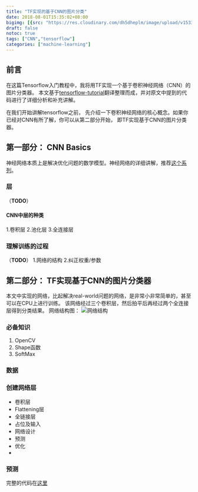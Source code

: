 ```yaml
---
title: "TF实现的基于CNN的图片分类"
date: 2018-08-01T15:35:02+08:00
bigimg: [{src: "https://res.cloudinary.com/dh5dheplm/image/upload/v1533094873/samples/ecommerce/accessories-bag.jpg", desc: ""}]
draft: false
notoc: true
tags: ["CNN","tensorflow"]
categories: ["machine-learning"]
---
```


## 前言

在这篇Tensorflow入门教程中，我将用TF实现一个基于卷积神经网络（CNN）的图片分类器。
本文基于[tensorflow-tutorial](http://cv-tricks.com/tensorflow-tutorial/training-convolutional-neural-network-for-image-classification/)翻译整理而成，并对原文中提到的代码进行了详细分析和补充讲解。

在我们开始讲解tensorflow之前， 先介绍一下卷积神经网络的核心概念。如果你已经对CNN有所了解，你可以从第二部分开始， 即TF实现基于CNN的图片分类器。

## 第一部分： CNN Basics

神经网络本质上是解决优化问题的数学模型。神经网络的详细讲解，推荐[这个系列](https://www.zybuluo.com/hanbingtao/note/433855)。

### 层
（**TODO**）
#### CNN中层的种类
1.卷积层
2.池化层
3.全连接层

### 理解训练的过程
（**TODO**）
1.网络的结构
2.纠正权重/参数

## 第二部分： TF实现基于CNN的图片分类器

本文中实现的网络，比起解决real-world问题的网络，是非常小非常简单的，甚至可以在CPU上进行训练。
该网络经过三个卷积层，然后拍平后再经过两个全连接层得到分类结果。
网络结构图：
![网络结构](http://res.cloudinary.com/dh5dheplm/image/upload/v1533135229/ml/xTensorflow-tutorial-2-1.jpg.pagespeed.ic.cetItSpDJP.png)

### 必备知识

1. OpenCV
2. Shape函数
3. SoftMax

### 数据

### 创建网络层

* 卷积层
* Flattening层
* 全链接层
* 占位及输入
* 网络设计
* 预测
* 优化
* 

### 预测


完整的代码在[这里](https://github.com/sankit1/cv-tricks.com/tree/master/Tensorflow-tutorials/tutorial-2-image-classifier)





